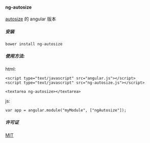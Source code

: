 #### ng-autosize

[autosize](https://github.com/jackmoore/autosize) 的 angular 版本

##### 安装
```
bower install ng-autosize
```

##### 使用方法:

html:

```
<script type="text/javascript" src="angular.js"></script>
<script type="text/javascript" src="ng-autosize.js"></script>

<textarea ng-autosize></textarea>
```

js:

```
var app = angular.module("myModule", ["ngAutosize"]);
```
    
##### 许可证
[MIT](http://opensource.org/licenses/mit-license.php)